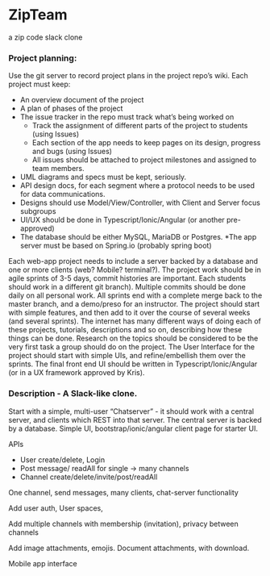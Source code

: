 # ZipTeam

a zip code slack clone

### Project planning:
Use the git server to record project plans in the project repo’s wiki.
Each project must keep:
* An overview document of the project
* A plan of phases of the project
* The issue tracker in the repo must track what’s being worked on
  * Track the assignment of different parts of the project to students (using Issues)
  * Each section of the app needs to keep pages on its design, progress and bugs (using Issues)
  * All issues should be attached to project milestones and assigned to team members.
* UML diagrams and specs must be kept, seriously. 
* API design docs, for each segment where a protocol needs to be used for data communications.
* Designs should use Model/View/Controller, with Client and Server focus subgroups
* UI/UX should be done in Typescript/Ionic/Angular (or another pre-approved)
* The database should be either MySQL, MariaDB or Postgres.
*The app server must be based on Spring.io (probably spring boot)

Each web-app project needs to include a server backed by a database and one or more clients (web? Mobile? terminal?).
The project work should be in agile sprints of 3-5 days, commit histories are important. Each students should work in a different git branch). Multiple commits should be done daily on all personal work. All sprints end with a complete merge back to the master branch, and a demo/preso for an instructor.
The project should start with simple features, and then add to it over the course of several weeks (and several sprints).
The internet has many different ways of doing each of these projects, tutorials, descriptions and so on, describing how these things can be done. Research on the topics should be considered to be the very first task a group should do on the project.
The User Interface for the project should start with simple UIs, and refine/embellish them over the sprints. The final front end UI should be written in Typescript/Ionic/Angular (or in a UX framework approved by Kris).

### Description - A Slack-like clone. 

Start with a simple, multi-user  “Chatserver” - it should work with a central server, and clients which REST into that server. The central server is backed by a database.
Simple UI, bootstrap/ionic/angular client page for starter UI.

APIs
* User create/delete, Login
* Post message/ readAll for single -> many channels
* Channel create/delete/invite/post/readAll

One channel, send messages, many clients, chat-server functionality

Add user auth, User spaces, 

Add multiple channels with membership (invitation), privacy between channels 

Add image attachments, emojis. Document attachments, with download.

Mobile app interface

